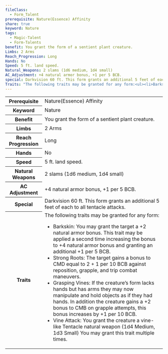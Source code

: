 ```yaml
---
fileClass:
  - Form_Talent
prerequisite: Nature(Essence) Affinity
share: true
keyword: Nature
tags:
  - Magic-Talent
  - Form-Talents
benefit: You grant the form of a sentient plant creature.
Limbs: 2 Arms
Reach_Progression: Long
Hands: No
Speed: 5 ft. land speed.
Natural_Weapons: 2 slams (1d6 medium, 1d4 small)
AC_Adjustment: +4 natural armor bonus, +1 per 5 BCB.
special: Darkvision 60 ft. This form grants an additional 5 feet of each to all tentacle attacks.
Traits: "The following traits may be granted for any form:<ul><li>Barkskin:  You may grant the target a +2 natural armor bonus. This trait may be applied a second time increasing the bonus to +4 natural armor bonus and granting an additional +1 per 5 BCB.</li><li>Strong Roots: The target gains a bonus to CMD equal to 2 + 1 per 10 BCB against reposition, grapple, and trip combat maneuvers.</li><li>Grasping Vines: If the creature’s form lacks hands but has arms they may now manipulate and hold objects as if they had hands. In addition the creature gains a +2 bonus to CMB on grapple attempts, this bonus increases by +1 per 10 BCB.</li><li>Vine Attack: You grant the creature a vine-like Tentacle natural weapon (1d4 Medium, 1d3 Small) You may grant this trait multiple times.</li></ul>"
---
```

<p><span style="overflow-x: auto;"><table><tbody><tr><th>Prerequisite</th><td>Nature(Essence) Affinity</td></tr><tr><th>Keyword</th><td>Nature</td></tr><tr><th>Benefit</th><td>You grant the form of a sentient plant creature.</td></tr><tr><th>Limbs</th><td>2 Arms</td></tr><tr><th>Reach Progression</th><td>Long</td></tr><tr><th>Hands</th><td>No</td></tr><tr><th>Speed</th><td>5 ft. land speed.</td></tr><tr><th>Natural Weapons</th><td>2 slams (1d6 medium, 1d4 small)</td></tr><tr><th>AC Adjustment</th><td>+4 natural armor bonus, +1 per 5 BCB.</td></tr><tr><th>Special</th><td>Darkvision 60 ft. This form grants an additional 5 feet of each to all tentacle attacks.</td></tr><tr><th>Traits</th><td>The following traits may be granted for any form:<ul><li>Barkskin:  You may grant the target a +2 natural armor bonus. This trait may be applied a second time increasing the bonus to +4 natural armor bonus and granting an additional +1 per 5 BCB.</li><li>Strong Roots: The target gains a bonus to CMD equal to 2 + 1 per 10 BCB against reposition, grapple, and trip combat maneuvers.</li><li>Grasping Vines: If the creature’s form lacks hands but has arms they may now manipulate and hold objects as if they had hands. In addition the creature gains a +2 bonus to CMB on grapple attempts, this bonus increases by +1 per 10 BCB.</li><li>Vine Attack: You grant the creature a vine-like Tentacle natural weapon (1d4 Medium, 1d3 Small) You may grant this trait multiple times.</li></ul></td></tr></tbody></table></span></p>